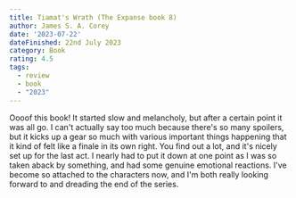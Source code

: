 ```yaml
---
title: Tiamat's Wrath (The Expanse book 8)
author: James S. A. Corey
date: '2023-07-22'
dateFinished: 22nd July 2023
category: Book
rating: 4.5
tags:
  - review
  - book
  - "2023"
---
```


Oooof this book! It started slow and melancholy, but after a certain point it was all go. I can't actually say too much because there's so many spoilers, but it kicks up a gear so much with various important things happening that it kind of felt like a finale in its own right. You find out a lot, and it's nicely set up for the last act. I nearly had to put it down at one point as I was so taken aback by something, and had some genuine emotional reactions. I've become so attached to the characters now, and I'm both really looking forward to and dreading the end of the series.